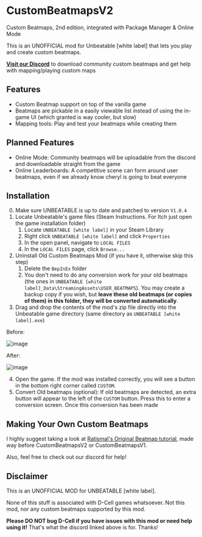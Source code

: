 # CustomBeatmapsV2
Custom Beatmaps, 2nd edition, integrated with Package Manager &amp; Online Mode

This is an UNOFFICIAL mod for Unbeatable \[white label\] that lets you play and create custom beatmaps.

**[Visit our Discord](https://discord.gg/XzqMhRMmhC)** to download community custom beatmaps and get help with mapping/playing custom maps

## Features

- Custom Beatmap support on top of the vanilla game
- Beatmaps are pickable in a easily viewable list instead of using the in-game UI (which granted is way cooler, but slow)
- Mapping tools: Play and test your beatmaps while creating them

## Planned Features

- Online Mode: Community beatmaps will be uploadable from the discord and downloadable straight from the game
- Online Leaderboards: A competitive scene can form around user beatmaps, even if we already know cheryl is going to beat everyone

## Installation

0) Make sure UNBEATABLE is up to date and patched to version `V1.0.4`
1) Locate Unbeatable's game files (Steam Instructions. For Itch just open the game installation folder)
    1) Locate `UNBEATABLE [white label]` in your Steam Library
    2) Right click `UNBEATABLE [white label]` and click `Properties`
    3) In the open panel, navigate to `LOCAL FILES`
    4) In the `LOCAL FILES` page, click `Browse...`
2) Uninstall Old Custom Beatmaps Mod (if you have it, otherwise skip this step)
   1) Delete the `BepInEx` folder
   2) You don't need to do any conversion work for your old beatmaps (the ones in `UNBEATABLE [white label]_Data\StreamingAssets\USER_BEATMAPS`). You may create a backup copy if you wish, but **leave these old beatmaps (or copies of them) in this folder, they will be converted automatically**.
3) Drag and drop the contents of the mod's zip file directly into the Unbeatable game directory (same directory as `UNBEATABLE [white label].exe`)

Before:

![image](https://user-images.githubusercontent.com/13367955/131234482-d9ee2a47-1f1a-4a87-96dc-1f75043595b4.png)

After:

![image](https://user-images.githubusercontent.com/13367955/131234496-4f5471c3-e668-4ff9-9457-21b675d3ef38.png)

4) Open the game. If the mod was installed correctly, you will see a button in the bottom right corner called `CUSTOM`.
5) Convert Old beatmaps (optional): If old beatmaps are detected, an extra button will appear to the left of the `CUSTOM` button. Press this to enter a conversion screen. Once this conversion has been made

## Making Your Own Custom Beatmaps

I highly suggest taking a look at [Ratismal's Original Beatmap tutorial](https://github.com/Ratismal/CustomBeats/blob/master/creation.md), made way before CustomBeatmapsV2 or CustomBeatmapsV1.

Also, feel free to check out our discord for help!


## Disclaimer

This is an UNOFFICIAL MOD for UNBEATABLE \[white label\].

None of this stuff is associated with D-Cell games whatsoever. Not this mod, nor any custom beatmaps supported by this mod.

**Please DO NOT bug D-Cell if you have issues with this mod or need help using it!** That's what the discord linked above is for. Thanks!
